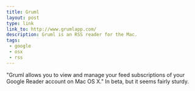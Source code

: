 ```yaml
---
title: Gruml
layout: post
type: link
link_to: http://www.grumlapp.com/
description: Gruml is an RSS reader for the Mac.
tags:
 - google
 - osx
 - rss
---
```

"Gruml allows you to view and manage your feed subscriptions of your Google Reader account on Mac OS X." In beta, but it seems fairly sturdy.